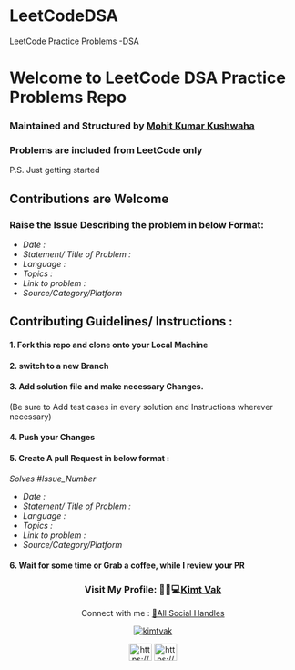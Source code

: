 # LeetCodeDSA
LeetCode Practice Problems -DSA

# Welcome to LeetCode DSA Practice Problems Repo

<h3>Maintained and Structured by <a href="https://github.com/KimtVak8143">Mohit Kumar Kushwaha</a></h3> 

### Problems are included from LeetCode only
P.S. Just getting started

<!--  <h3>Questions <a href="https://github.com/KimtVak8143/DSA_practice/blob/main/QnREADME.md">Index</a></h3>   -->
<!--  <h3>Solutions <a href="https://github.com/KimtVak8143/DSA_practice/blob/main/SolREADME.md">Index</a></h2>   -->


## Contributions are Welcome

### Raise the Issue Describing the problem in below Format:
- *Date :*
- *Statement/ Title of Problem :* 
- *Language :*
- *Topics :*
- *Link to problem :*
- *Source/Category/Platform*

## Contributing Guidelines/ Instructions : 
#### 1. Fork this repo and clone onto your Local Machine
#### 2. switch to a new Branch
#### 3. Add solution file and make necessary Changes. 
(Be sure to Add test cases in every solution and Instructions wherever necessary)
#### 4. Push your Changes
#### 5. Create A pull Request in below format :
*Solves #Issue_Number*
- *Date :*
- *Statement/ Title of Problem :* 
- *Language :*
- *Topics :*
- *Link to problem :*
- *Source/Category/Platform*
#### 6. Wait for some time or Grab a coffee, while I review your PR


<h3 align="center">Visit My Profile: 👨‍💻💻<a href="https://github.com/KimtVak8143">Kimt Vak</a></h3>

<p align="middle">Connect with me : <a href="https://linktr.ee/mohit_kushwaha">🔗All Social Handles</a></p> 
<p align="middle"> <a href="https://twitter.com/kimtvak" target="blank"><img src="https://img.shields.io/twitter/follow/kimtvak?logo=twitter&style=for-the-badge" alt="kimtvak" /></a> </p>
<p align="middle">
<a href="https://linkedin.com/in/https://www.linkedin.com/in/mohit-kushwaha-86910a185/" target="blank"><img align="center" src="https://raw.githubusercontent.com/rahuldkjain/github-profile-readme-generator/master/src/images/icons/Social/linked-in-alt.svg" alt="https://www.linkedin.com/in/mohit-kushwaha-86910a185/" height="30" width="40" /></a>
<a href="https://instagram.com/https://www.instagram.com/mohit_kumar_kush/?hl=en" target="blank"><img align="center" src="https://raw.githubusercontent.com/rahuldkjain/github-profile-readme-generator/master/src/images/icons/Social/instagram.svg" alt="https://www.instagram.com/mohit_kumar_kush/?hl=en" height="30" width="40" /></a>
</p>
